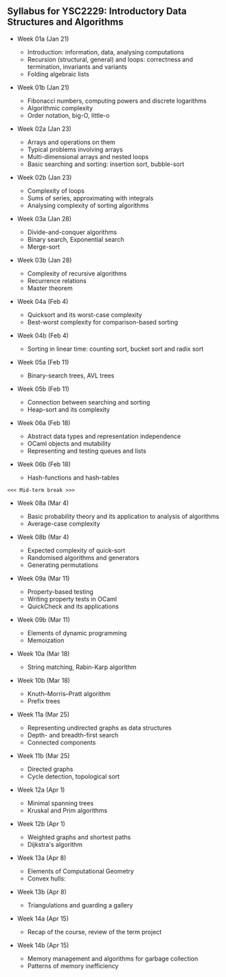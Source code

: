 ## Syllabus for YSC2229: Introductory Data Structures and Algorithms

* Week 01a (Jan 21)
  * Introduction: information, data, analysing computations
  * Recursion (structural, general) and loops: correctness and termination, invariants and variants
  * Folding algebraic lists
* Week 01b (Jan 21)
  * Fibonacci numbers, computing powers and discrete logarithms
  * Algorithmic complexity
  * Order notation, big-O, little-o

* Week 02a (Jan 23)
  * Arrays and operations on them
  * Typical problems involving arrays
  * Multi-dimensional arrays and nested loops
  * Basic searching and sorting: insertion sort, bubble-sort
* Week 02b (Jan 23)
  * Complexity of loops
  * Sums of series, approximating with integrals
  * Analysing complexity of sorting algorithms

* Week 03a (Jan 28)
  * Divide-and-conquer algorithms
  * Binary search, Exponential search
  * Merge-sort
* Week 03b (Jan 28)
  * Complexity of recursive algorithms
  * Recurrence relations
  * Master theorem
  
* Week 04a (Feb 4)
  * Quicksort and its worst-case complexity
  * Best-worst complexity for comparison-based sorting
* Week 04b (Feb 4)
  * Sorting in linear time: counting sort, bucket sort and radix sort

* Week 05a (Feb 11)
  * Binary-search trees, AVL trees
* Week 05b (Feb 11)
  * Connection between searching and sorting
  * Heap-sort and its complexity

* Week 06a (Feb 18)
  * Abstract data types and representation independence
  * OCaml objects and mutability
  * Representing and testing queues and lists
* Week 06b (Feb 18)
  * Hash-functions and hash-tables

```
<<< Mid-term break >>>
```

* Week 08a (Mar 4)
  * Basic probability theory and its application to analysis of algorithms
  * Average-case complexity
* Week 08b (Mar 4)
  * Expected complexity of quick-sort
  * Randomised algorithms and generators
  * Generating permutations

* Week 09a (Mar 11)
  * Property-based testing
  * Writing property tests in OCaml
  * QuickCheck and its applications
* Week 09b (Mar 11)
  * Elements of dynamic programming
  * Memoization

* Week 10a (Mar 18)
  * String matching, Rabin-Karp  algorithm
* Week 10b (Mar 18)
  * Knuth–Morris–Pratt algorithm
  * Prefix trees

* Week 11a (Mar 25)
  * Representing undirected graphs as data structures
  * Depth- and breadth-first search
  * Connected components
* Week 11b (Mar 25)
  * Directed graphs
  * Cycle detection, topological sort

* Week 12a (Apr 1)
  * Minimal spanning trees
  * Kruskal and Prim algorithms
* Week 12b (Apr 1)
  * Weighted graphs and shortest paths
  * Dijkstra's algorithm

* Week 13a (Apr 8)
  * Elements of Computational Geometry
  * Convex hulls: 
* Week 13b (Apr 8)
  * Triangulations and guarding a gallery

* Week 14a (Apr 15)
  * Recap of the course, review of the term project
* Week 14b (Apr 15)
  * Memory management and algorithms for garbage collection
  * Patterns of memory inefficiency
